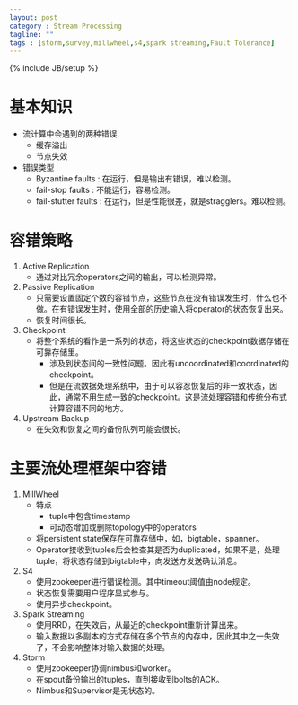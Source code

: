 ```yaml
---
layout: post
category : Stream Processing
tagline: ""
tags : [storm,survey,millwheel,s4,spark streaming,Fault Tolerance]
---
```

{% include JB/setup %}

# 基本知识

- 流计算中会遇到的两种错误
    + 缓存溢出
    + 节点失效
- 错误类型
    + Byzantine faults : 在运行，但是输出有错误，难以检测。
    + fail-stop faults : 不能运行，容易检测。
    + fail-stutter faults : 在运行，但是性能很差，就是stragglers。难以检测。

# 容错策略

1. Active Replication
    - 通过对比冗余operators之间的输出，可以检测异常。
2. Passive Replication
    - 只需要设置固定个数的容错节点，这些节点在没有错误发生时，什么也不做。在有错误发生时，使用全部的历史输入将operator的状态恢复出来。
    - 恢复时间很长。
3. Checkpoint
    - 将整个系统的看作是一系列的状态，将这些状态的checkpoint数据存储在可靠存储里。
        + 涉及到状态间的一致性问题。因此有uncoordinated和coordinated的checkpoint。
        + 但是在流数据处理系统中，由于可以容忍恢复后的非一致状态，因此，通常不用生成一致的checkpoint。这是流处理容错和传统分布式计算容错不同的地方。
4. Upstream Backup
    - 在失效和恢复之间的备份队列可能会很长。

# 主要流处理框架中容错

1. MillWheel
    - 特点
        + tuple中包含timestamp
        + 可动态增加或删除topology中的operators
    - 将persistent state保存在可靠存储中，如，bigtable，spanner。
    - Operator接收到tuples后会检查其是否为duplicated，如果不是，处理tuple，将状态存储到bigtable中，向发送方发送确认消息。
2. S4
    - 使用zookeeper进行错误检测。其中timeout阈值由node规定。
    - 状态恢复需要用户程序显式参与。
    - 使用异步checkpoint。
3. Spark Streaming
    - 使用RRD，在失效后，从最近的checkpoint重新计算出来。
    - 输入数据以多副本的方式存储在多个节点的内存中，因此其中之一失效了，不会影响整体对输入数据的处理。
4. Storm
    - 使用zookeeper协调nimbus和worker。
    - 在spout备份输出的tuples，直到接收到bolts的ACK。
    - Nimbus和Supervisor是无状态的。
